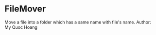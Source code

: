# FileMover
Move a file into a folder which has a same name with file's name.
Author: My Quoc Hoang
